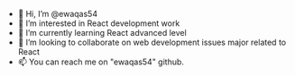 - 👋 Hi, I’m @ewaqas54
- 👀 I’m interested in React development work
- 🌱 I’m currently learning React advanced level
- 💞️ I’m looking to collaborate on web development issues major related to React
- 📫 You can reach me on "ewaqas54" github.
